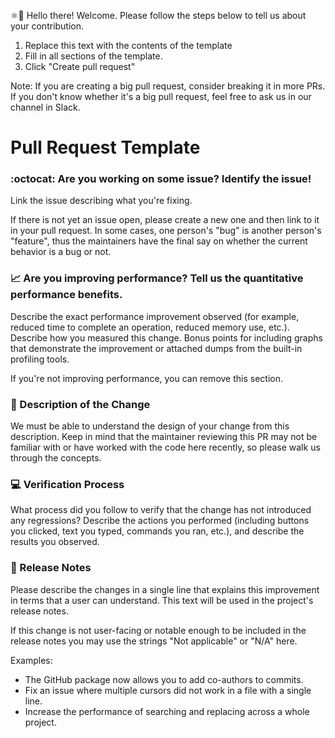 ⚛👋 Hello there! Welcome. Please follow the steps below to tell us about your
contribution.

1. Replace this text with the contents of the template
2. Fill in all sections of the template.
3. Click "Create pull request"

Note: If you are creating a big pull request, consider breaking it in more PRs.
If you don't know whether it's a big pull request, feel free to ask us in our
channel in Slack.

# Pull Request Template

### :octocat: Are you working on some issue? Identify the issue!

Link the issue describing what you're fixing.

If there is not yet an issue open, please create a new one and then link to it
in your pull request. In some cases, one person's "bug" is another person's
"feature", thus the maintainers have the final say on whether the current
behavior is a bug or not.

### :chart_with_upwards_trend: Are you improving performance? Tell us the quantitative performance benefits.

Describe the exact performance improvement observed (for example, reduced time
to complete an operation, reduced memory use, etc.). Describe how you measured
this change. Bonus points for including graphs that demonstrate the improvement
or attached dumps from the built-in profiling tools.

If you're not improving performance, you can remove this section.

### :bookmark_tabs: Description of the Change

We must be able to understand the design of your change from this description.
Keep in mind that the maintainer reviewing this PR may not be familiar with or
have worked with the code here recently, so please walk us through the
concepts.

### :computer: Verification Process

What process did you follow to verify that the change has not introduced any
regressions? Describe the actions you performed (including buttons you clicked,
text you typed, commands you ran, etc.), and describe the results you observed.

### :page_facing_up: Release Notes

Please describe the changes in a single line that explains this improvement in
terms that a user can understand. This text will be used in the project's release
notes.

If this change is not user-facing or notable enough to be included in the release
notes you may use the strings "Not applicable" or "N/A" here.

Examples:

- The GitHub package now allows you to add co-authors to commits.
- Fix an issue where multiple cursors did not work in a file with a single line.
- Increase the performance of searching and replacing across a whole project.
